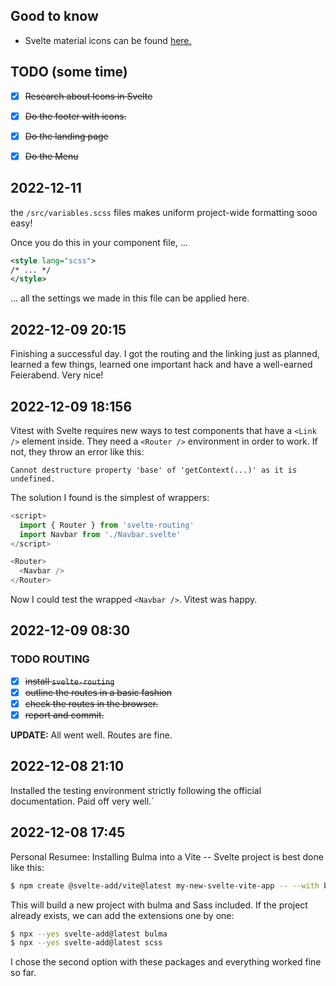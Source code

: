 ## Good to know

- Svelte material icons can be found [here.](https://github.com/ramiroaisen/svelte-material-icons#readme)

## TODO (some time)

- [x] ~~Research about Icons in Svelte~~
- [x] ~~Do the footer with icons.~~
- [x] ~~Do the landing page~~
- [x] ~~Do the Menu~~


## 2022-12-11

the `/src/variables.scss` files makes uniform project-wide formatting sooo easy!

Once you do this in your component file, ...

```xml
<style lang="scss">
/* ... */
</style>
```

... all the settings we made in this file can be applied here.


## 2022-12-09 20:15

Finishing a successful day. I got the routing and the linking just as planned, learned a few things, learned one important hack and have a well-earned Feierabend. Very nice!


## 2022-12-09 18:156

Vitest with Svelte requires new ways to test components that have a  `<Link />` element inside. They need a `<Router />` environment in order to work. If not, they throw an error like this:

```
Cannot destructure property 'base' of 'getContext(...)' as it is undefined.
```

The solution I found is the simplest of wrappers:

```javascript
<script>
  import { Router } from 'svelte-routing'
  import Navbar from './Navbar.svelte'
</script>

<Router>
  <Navbar />
</Router>
```

Now I could test the wrapped `<Navbar />`. Vitest was happy.

## 2022-12-09 08:30

### TODO ROUTING


- [x] ~~install `svelte-routing`~~
- [x] ~~outline the routes in a basic fashion~~
- [x] ~~check the routes in the browser.~~
- [x] ~~report and commit.~~

__UPDATE:__ All went well. Routes are fine.


## 2022-12-08 21:10

Installed the testing environment strictly following the official documentation. Paid off very well.` 

## 2022-12-08 17:45

Personal Resumee: Installing Bulma into a Vite -- Svelte project is best done like this:

```bash
$ npm create @svelte-add/vite@latest my-new-svelte-vite-app -- --with bulma+scss
```

This will build a new project with bulma and Sass included. If the project already exists, we can add the extensions one by one:

```bash
$ npx --yes svelte-add@latest bulma
$ npx --yes svelte-add@latest scss
```

I chose the second option with these packages and everything worked fine so far.

